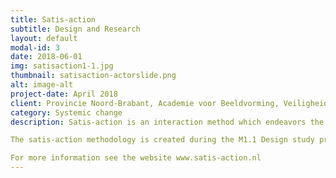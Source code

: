 ```yaml
---
title: Satis-action
subtitle: Design and Research
layout: default
modal-id: 3
date: 2018-06-01
img: satisaction1-1.jpg
thumbnail: satisaction-actorslide.png
alt: image-alt
project-date: April 2018
client: Provincie Noord-Brabant, Academie voor Beeldvorming, Veiligheidshuis Zuid-Holland Zuid, Koninklijke Landmacht
category: Systemic change
description: Satis-action is an interaction method which endeavors the environment and dynamics of people, communities and organisations around a specific case, preferably a human being. The satis-action method is designed on wicked problems of specific cases in complex environments. It tries to achieve a more balanced and sustainable environment.

The satis-action methodology is created during the M1.1 Design study project, the accompanied tool System Constellation Play XL is designed to do empirical research on the method in practice with the use of the quantitative research methodology intuitive inquiry.

For more information see the website www.satis-action.nl
---
```

